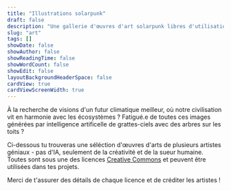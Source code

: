 ```yaml
---
title: "Illustrations solarpunk"
draft: false
description: "Une gallerie d'œuvres d'art solarpunk libres d'utilisation et sous licences ouvertes"
slug: "art"
tags: []
showDate: false
showAuthor: false
showReadingTime: false
showWordCount: false
showEdit: false
layoutBackgroundHeaderSpace: false
cardView: true
cardViewScreenWidth: true
---
```


À la recherche de visions d'un futur climatique meilleur, où notre civilisation vit en harmonie avec les écosystèmes ? Fatigué.e de toutes ces images générées par intelligence artificelle de grattes-ciels avec des arbres sur les toits ?

Ci-dessous tu trouveras une séléction d'œuvres d'arts de plusieurs artistes géniaux - pas d'IA, seulement de la créativité et de la sueur humaine. Toutes sont sous une des licences [Creative Commons]([https://creativecommons.org/share-your-work/cclicences/](https://creativecommons.org/faq/fr/#informations-g%C3%A9n%C3%A9rales-sur-la-licence)) et peuvent être utilisées dans tes projets.

Merci de t'assurer des détails de chaque licence et de créditer les artistes !

</BR>

